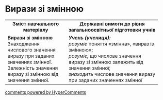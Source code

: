 <div id="hypercomments_widget" class="js-hypercomments-widget invisible"></div>

# Вирази зі змінною
<table>
  <tr>
    <td width="40%" align="center"><b>Зміст навчального матеріалу<b></td>
    <td width="60%" align="center"><b>Державні вимоги до рівня загальноосвітньої підготовки учнів</b></td>
  </tr>
  <tr>
    <td width="40%" style="vertical-align:top !important;"><b>Вирази зі змінною </b><br>
Знаходження числового значення виразу при заданих значеннях змінної.<br> 
Залежність значення виразу зі змінною від значення змінної.<br></td>
    <td width="60%" style="vertical-align:top !important;"><i><b>Учень (учениця):</b></i><br>
<i>розуміє</i> поняття «змінна», «вираз із змінною»;<br>
<i>розуміє,</i> що числове значення виразу зі змінною залежить від значення змінної;<br>
<i>знаходить</i> числове значення виразу при заданих значеннях змінної<br></td>
  </tr>
</table>

<div class="js-hypercomments-container">
    <a href="http://hypercomments.com" class="hc-link" title="comments widget">comments powered by HyperComments</a>
</div>